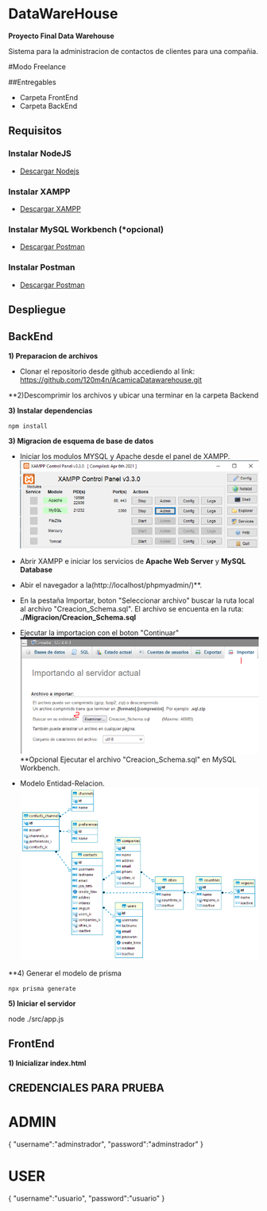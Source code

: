 # DataWareHouse
**Proyecto Final Data Warehouse**

Sistema para la administracion de contactos de clientes para una compañia.

#Modo Freelance

##Entregables
- Carpeta FrontEnd
- Carpeta BackEnd


## Requisitos

### Instalar NodeJS
  - [Descargar Nodejs](https://nodejs.org/en/download/)

### Instalar XAMPP
  - [Descargar XAMPP](https://www.apachefriends.org/es/download.html)

### Instalar MySQL Workbench (*opcional)
  - [Descargar Postman](https://www.postman.com/product/api-client/)

### Instalar Postman
  - [Descargar Postman](https://www.postman.com/product/api-client/)

## Despliegue

## BackEnd
**1) Preparacion de archivos**

* Clonar el repositorio desde github accediendo al link: https://github.com/120m4n/AcamicaDatawarehouse.git

**2)Descomprimir los archivos y ubicar una terminar en la carpeta Backend

**3) Instalar dependencias**
```
npm install
```

**3) Migracion de esquema de base de datos**
* Iniciar los modulos MYSQL y Apache desde el panel de XAMPP.
![Alt panel xampp](./Migracion/Panel_XAMPP.PNG?raw=true "Panel XAMPP")
* Abrir XAMPP e iniciar los servicios de **Apache Web Server** y **MySQL Database**
* Abir el navegador a la(http://localhost/phpmyadmin/)**.
* En la pestaña Importar, boton "Seleccionar archivo" buscar la ruta local al archivo "Creacion_Schema.sql". 
El archivo se encuenta en la ruta: **./Migracion/Creacion_Schema.sql**
* Ejecutar la importacion con el boton "Continuar"
![Alt importacion data](./Migracion/Importacion.PNG?raw=true "importacion data")
**Opcional
Ejecutar el archivo "Creacion_Schema.sql" en MySQL Workbench.

* Modelo Entidad-Relacion.
![Alt modelo ER](./Migracion/ER_Diagram.PNG?raw=true "Modelo ER")

**4) Generar el modelo de prisma
```
npx prisma generate
```

**5) Iniciar el servidor**

node ./src/app.js

## FrontEnd

**1) Inicializar index.html**

## CREDENCIALES PARA PRUEBA
# ADMIN
{
    "username":"adminstrador",
    "password":"adminstrador"
}

# USER
{
    "username":"usuario",
    "password":"usuario"
}


